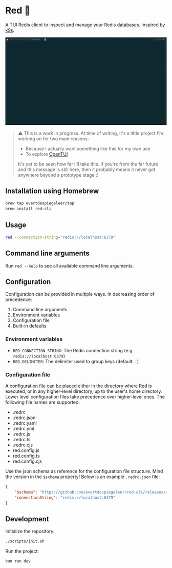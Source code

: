 # Red 🔴
A TUI Redis client to inspect and manage your Redis databases.
Inspired by [k9s](https://github.com/derailed/k9s).

![Demo](./docs/readme-assets/demo.gif "Demo")

> ⚠️ This is a work in progress. At time of writing, it's a little project I'm working on for two main reasons:
> - Because I actually want something like this for my own use
> - To explore [OpenTUI](https://github.com/sst/opentui)
>
> It's yet to be seen how far I'll take this. If you're from the far future and this message is still here, then it probably means it never got anywhere beyond a prototype stage :\)

## Installation using Homebrew
```sh
brew tap evertdespiegeleer/tap
brew install red-cli
```

## Usage
```sh
red --connection-string="redis://localhost:6379"
```

## Command line arguments
Run `red --help` to see all available command line arguments.

## Configuration
Configuration can be provided in multiple ways. In decreasing order of precedence:
1. Command line arguments
2. Environment variables
3. Configuration file
5. Built-in defaults

### Environment variables
- `RED_CONNECTION_STRING`: The Redis connection string (e.g. `redis://localhost:6379`)
- `RED_DELIMITER`: The delimiter used to group keys (default: `:`)

### Configuration file
A configuration file can be placed either in the directory where Red is executed, or in any higher-level directory, up to the user's home directory. Lower level configuration files take precedence over higher-level ones.
The following file names are supported:

- .redrc
- .redrc.json
- .redrc.yaml
- .redrc.yml
- .redrc.js
- .redrc.ts
- .redrc.cjs
- red.config.js
- red.config.ts
- red.config.cjs

Use the json schema as reference for the configuration file structure. Mind the version in the `$schema` property!
Below is an example `.redrc.json` file:
```json
{
    "$schema": "https://github.com/evertdespiegeleer/red-cli/releases/download/v0.0.8/redrc.schema.json",
    "connectionString": "redis://localhost:6379"
}
```

### 

## Development
Initialize the repository:
```sh
./scripts/init.sh
```

Run the project:
```sh
bun run dev
```
